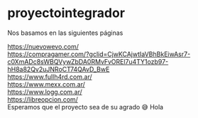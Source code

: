 # proyectointegrador
Nos basamos en las siguientes páginas

https://nuevowevo.com/ <br>
https://compragamer.com/?gclid=CjwKCAjwtIaVBhBkEiwAsr7-c0XmADc8sWBQVywZbDA0RMvFvOREl7u4TY1ozb97-hH8a82Qv2uJNRoCT74QAvD_BwE <br>
https://www.fullh4rd.com.ar/ <br>
https://www.mexx.com.ar/ <br>
https://www.logg.com.ar/ <br>
https://libreopcion.com/<br>
Esperamos que el proyecto sea de su agrado :sweat_smile:
Hola
